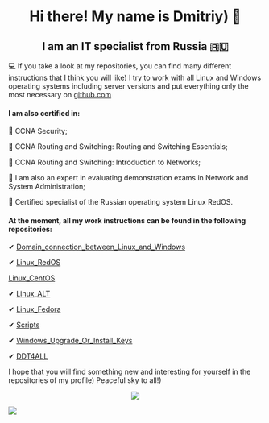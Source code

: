 <h1 align="center"> Hi there! My name is Dmitriy) 👋
<h2 align="center"> I am an IT specialist from Russia 🇷🇺</h2>

💻 If you take a look at my repositories, you can find many different instructions that I think you will like) I try to work with all Linux and Windows operating systems including server versions and put everything only the most necessary on [github.com](https://github.com/)
  
<h4> I am also certified in:</h4>
  
📜 CCNA Security;
  
📜 CCNA Routing and Switching: Routing and Switching Essentials;

📜 CCNA Routing and Switching: Introduction to Networks;
  
📜 I am also an expert in evaluating demonstration exams in Network and System Administration;
  
📜 Certified specialist of the Russian operating system Linux RedOS.

<h4> At the moment, all my work instructions can be found in the following repositories:</h4>
  
✔ [Domain_connection_between_Linux_and_Windows](https://github.com/dimoroz772/Domain_connection_between_Linux_and_Windows)
  
✔ [Linux_RedOS](https://github.com/dimoroz772/Linux_RedOS)
  
 [Linux_CentOS](https://github.com/dimoroz772/Linux_CentOS)
  
✔ [Linux_ALT](https://github.com/dimoroz772/Linux_ALT)
  
✔ [Linux_Fedora](https://github.com/dimoroz772/Linux_Fedora)
  
✔ [Scripts](https://github.com/dimoroz772/Scripts)
  
✔ [Windows_Upgrade_Or_Install_Keys](https://github.com/dimoroz772/Windows_Upgrade_Or_Install_Keys/blob/main/README.md)
  
✔ [DDT4ALL](https://github.com/dimoroz772/DDT4ALL)
  
I hope that you will find something new and interesting for yourself in the repositories of my profile) Peaceful sky to all!)
  
<p align="center">
<a href="https://git.io/streak-stats"><img src="https://streak-stats.demolab.com?user=dimoroz772&theme=dark"/></a>
</p>

![](https://komarev.com/ghpvc/?username=dimoroz772)
